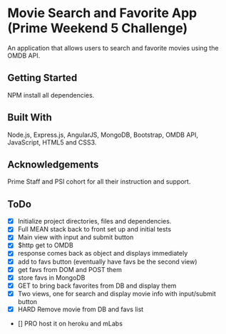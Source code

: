 # Movie Search and Favorite App (Prime Weekend 5 Challenge)
An application that allows users to search and favorite movies using the OMDB API.

## Getting Started
NPM install all dependencies.

## Built With
Node.js, Express.js, AngularJS, MongoDB, Bootstrap, OMDB API, JavaScript, HTML5 and CSS3.

## Acknowledgements
Prime Staff and PSI cohort for all their instruction and support. 

## ToDo
- [X] Initialize project directories, files and dependencies.
- [X] Full MEAN stack back to front set up and initial tests
- [X] Main view with input and submit button
- [X] $http get to OMDB
- [X] response comes back as object and displays immediately
- [X] add to favs button (eventually have favs be the second view)
- [X] get favs from DOM and POST them
- [X] store favs in MongoDB
- [X] GET to bring back favorites from DB and display them
- [X] Two views, one for search and display movie info with input/submit button
- [X] HARD Remove movie from DB and favs list
- [] PRO host it on heroku and mLabs
